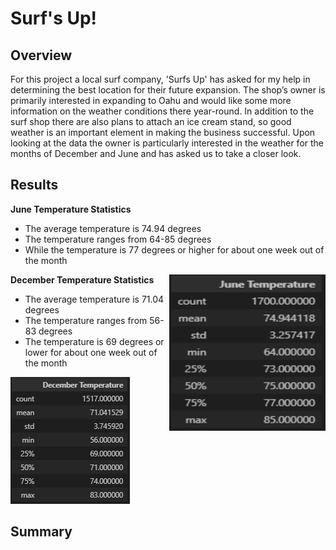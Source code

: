 # Surf's Up!

## Overview

For this project a local surf company, 'Surfs Up' has asked for my help in determining the best location for their future expansion. The shop’s owner is primarily interested in expanding to Oahu and would like some more information on the weather conditions there year-round. In addition to the surf shop there are also plans to attach an ice cream stand, so good weather is an important element in making the business successful. Upon looking at the data the owner is particularly interested in the weather for the months of December and June and has asked us to take a closer look.

## Results

**June Temperature Statistics**

- The average temperature is 74.94 degrees
- The temperature ranges from 64-85 degrees
- While the temperature is 77 degrees or higher for about one week out of the month

<img align="right" width="250" height="250" src="https://github.com/PSWil/surfs_up/blob/main/results/June_temp.png">

**December Temperature Statistics**

- The average temperature is 71.04 degrees
- The temperature ranges from 56-83 degrees
- The temperature is 69 degrees or lower for about one week out of the month

![alt text](https://github.com/PSWil/surfs_up/blob/main/results/Dec_temp.png)

## Summary


